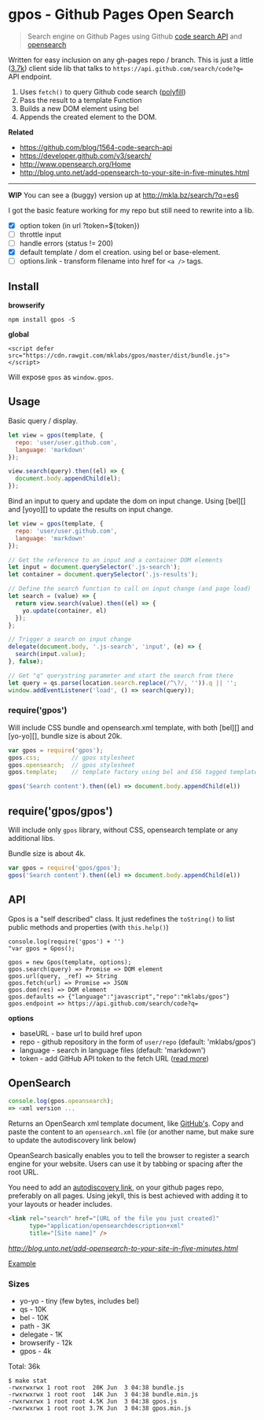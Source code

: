 # gpos - Github Pages Open Search

> Search engine on Github Pages using Github [code search
> API](https://github.com/blog/1564-code-search-api) and
> [opensearch](http://www.opensearch.org/Home)

Written for easy inclusion on any gh-pages repo / branch. This is just a little ([3.7k](#sizes))
client side lib that talks to `https://api.github.com/search/code?q=` API endpoint.

1. Uses `fetch()` to query Github code search
   ([polyfill](https://github.com/mklabs/polyfill))
2. Pass the result to a template Function
3. Builds a new DOM element using bel
4. Appends the created element to the DOM.

**Related**

- https://github.com/blog/1564-code-search-api
- https://developer.github.com/v3/search/
- http://www.opensearch.org/Home
- http://blog.unto.net/add-opensearch-to-your-site-in-five-minutes.html

---

**WIP** You can see a (buggy) version up at http://mkla.bz/search/?q=es6

I got the basic feature working for my repo but still need to rewrite into a lib.

- [x] option token (in url ?token=${token})
- [ ] throttle input
- [ ] handle errors (status != 200)
- [x] default template / dom el creation. using bel or base-element.
- [ ] options.link - transform filename into href for `<a />` tags.

## Install

**browserify**

    npm install gpos -S

**global**

    <script defer src="https://cdn.rawgit.com/mklabs/gpos/master/dist/bundle.js"></script>

Will expose `gpos` as `window.gpos`.

## Usage

Basic query / display.

```js
let view = gpos(template, {
  repo: 'user/user.github.com',
  language: 'markdown'
});

view.search(query).then((el) => {
  document.body.appendChild(el);
});
```

Bind an input to query and update the dom on input change. Using [bel][] and
[yoyo][] to update the results on input change.

```js
let view = gpos(template, {
  repo: 'user/user.github.com',
  language: 'markdown'
});

// Get the reference to an input and a container DOM elements
let input = document.querySelector('.js-search');
let container = document.querySelector('.js-results');

// Define the search function to call on input change (and page load)
let search = (value) => {
  return view.search(value).then((el) => {
    yo.update(container, el)
  });
};

// Trigger a search on input change
delegate(document.body, '.js-search', 'input', (e) => {
  search(input.value);
}, false);

// Get "q" querystring parameter and start the search from there
let query = qs.parse(location.search.replace(/^\?/, '')).q || '';
window.addEventListener('load', () => search(query));
```

### require('gpos')

Will include CSS bundle and opensearch.xml template, with both [bel][] and
[yo-yo][], bundle size is about 20k.

```js
var gpos = require('gpos');
gpos.css;         // gpos stylesheet
gpos.opensearch;  // gpos stylesheet
gpos.template;    // template factory using bel and ES6 tagged templates

gpos('Search content').then((el) => document.body.appendChild(el))
````

## require('gpos/gpos')

Will include only `gpos` library, without CSS, opensearch template or any additional libs.

Bundle size is about 4k.

```js
var gpos = require('gpos/gpos');
gpos('Search content').then((el) => document.body.appendChild(el))
```

## API

Gpos is a "self described" class. It just redefines the `toString()` to list
public methods and properties (with `this.help()`)

```
console.log(require('gpos') + '')
"var gpos = Gpos();

gpos = new Gpos(template, options);
gpos.search(query) => Promise => DOM element
gpos.url(query, _ref) => String
gpos.fetch(url) => Promise => JSON
gpos.dom(res) => DOM element
gpos.defaults => {"language":"javascript","repo":"mklabs/gpos"}
gpos.endpoint => https://api.github.com/search/code?q=
```

**options**

- baseURL  - base url to build href upon
- repo     - github repository in the form of `user/repo` (default: 'mklabs/gpos')
- language - search in language files (default: 'markdown')
- token    - add GitHub API token to the fetch URL ([read more](https://developer.github.com/v3/#authentication))

## OpenSearch

```js
console.log(gpos.opeansearch);
=> <xml version ...
```

Returns an OpenSearch xml template document, like
[GitHub's](https://github.com/opensearch.xml). Copy and paste the content to an
`opensearch.xml` file (or another name, but make sure to update the
autodiscovery link below)

OpeanSearch basically enables you to tell the browser to register a search
engine for your website. Users can use it by tabbing or spacing after the root URL.

You need to add an [autodiscovery
link](http://www.opensearch.org/Specifications/OpenSearch/1.1#Autodiscovery),
on your github pages repo, preferably on all pages. Using jekyll, this is best
achieved with adding it to your layouts or header includes.

```html
<link rel="search" href="[URL of the file you just created]"
      type="application/opensearchdescription+xml"
      title="[Site name]" />
```

*http://blog.unto.net/add-opensearch-to-your-site-in-five-minutes.html*

[Example](http://mkla.bz/opensearch.xml)

### Sizes

- yo-yo - tiny (few bytes, includes bel)
- qs - 10K
- bel - 10K
- path - 3K
- delegate - 1K
- browserify - 12k
- gpos - 4k

Total: 36k

```
$ make stat
-rwxrwxrwx 1 root root  20K Jun  3 04:38 bundle.js
-rwxrwxrwx 1 root root  14K Jun  3 04:38 bundle.min.js
-rwxrwxrwx 1 root root 4.5K Jun  3 04:38 gpos.js
-rwxrwxrwx 1 root root 3.7K Jun  3 04:38 gpos.min.js
```

